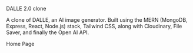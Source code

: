 DALLE 2.0 clone

A clone of DALLE, an AI image generator. Built using the MERN (MongoDB, Express, React, Node.js) stack, Tailwind CSS, along with Cloudinary, File Saver, and finally the Open AI API.

Home Page
